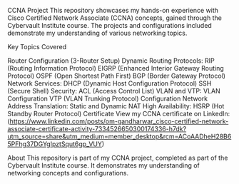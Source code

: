 CCNA Project This repository showcases my hands-on experience with Cisco Certified Network Associate (CCNA) concepts, gained through the Cybervault Institute course. The projects and configurations included demonstrate my understanding of various networking topics.

Key Topics Covered

Router Configuration (3-Router Setup)
Dynamic Routing Protocols:
RIP (Routing Information Protocol)
EIGRP (Enhanced Interior Gateway Routing Protocol)
OSPF (Open Shortest Path First)
BGP (Border Gateway Protocol)
Network Services:
DHCP (Dynamic Host Configuration Protocol)
SSH (Secure Shell)
Security:
ACL (Access Control List)
VLAN and VTP:
VLAN Configuration
VTP (VLAN Trunking Protocol) Configuration
Network Address Translation:
Static and Dynamic NAT
High Availability:
HSRP (Hot Standby Router Protocol)
Certificate View my CCNA certificate on LinkedIn: (https://www.linkedin.com/posts/om-gandharwar_cisco-certified-network-associate-certificate-activity-7334526650300174336-h7dk?utm_source=share&utm_medium=member_desktop&rcm=ACoAADheH28B65PFhg37DGYgIpztSqut6gp_VUY)

About This repository is part of my CCNA project, completed as part of the Cybervault Institute course. It demonstrates my understanding of networking concepts and configurations.
